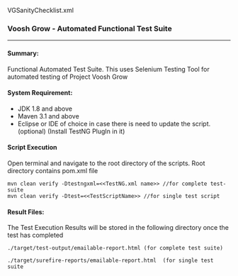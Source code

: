VGSanityChecklist.xml 

### Voosh Grow - Automated Functional Test Suite    
----     
#### Summary:
Functional Automated Test Suite. This uses Selenium Testing Tool for automated testing of Project Voosh Grow
#### System Requirement:



* JDK 1.8 and above
* Maven 3.1 and above
* Eclipse or IDE of choice in case there is need to update the script. (optional) (Install TestNG PlugIn in it)

#### Script Execution
Open terminal and navigate to the root directory of the scripts. Root directory contains pom.xml file

    mvn clean verify -Dtestngxml=<<TestNG.xml name>> //for complete test-suite
    mvn clean verify -Dtest=<<TestScriptName>> //for single test script

#### Result Files:	
The Test Execution Results will be stored in the following directory once the test has completed

    ./target/test-output/emailable-report.html (for complete test suite)
    
    ./target/surefire-reports/emailable-report.html  (for single test suite    
    
  
  
  
  
  
  

